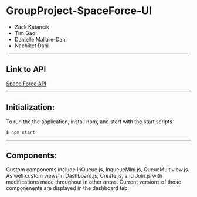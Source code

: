 # GroupProject-SpaceForce-UI

- Zack Katancik
- Tim Gao
- Danielle Mallare-Dani
- Nachiket Dani

---

## Link to API

[Space Force API](https://github.ccs.neu.edu/NEU-CS5610-SU20/GroupProject-SpaceForce-API)

---

## Initialization:

To run the the application, install npm, and start with the start scripts

    $ npm start

---

## Components:

Custom components include InQueue.js, InqueueMini.js, QueueMultiview.js. As well custom views in Dashboard.js, Create.js, and Join.js with modifications made throughout in other areas. Current versions of those componenents are displayed in the dashboard tab.
